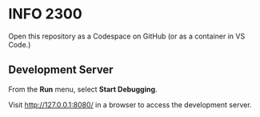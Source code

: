 # INFO 2300

Open this repository as a Codespace on GitHub (or as a container in VS Code.)

## Development Server

From the **Run** menu, select **Start Debugging**.

Visit <http://127.0.0.1:8080/> in a browser to access the development server.
